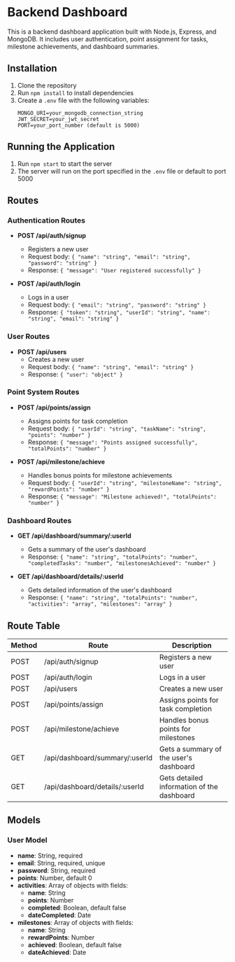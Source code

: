 # Backend Dashboard

This is a backend dashboard application built with Node.js, Express, and MongoDB. It includes user authentication, point assignment for tasks, milestone achievements, and dashboard summaries.

## Installation

1. Clone the repository
2. Run `npm install` to install dependencies
3. Create a `.env` file with the following variables:
   ```
   MONGO_URI=your_mongodb_connection_string
   JWT_SECRET=your_jwt_secret
   PORT=your_port_number (default is 5000)
   ```

## Running the Application

1. Run `npm start` to start the server
2. The server will run on the port specified in the `.env` file or default to port 5000

## Routes

### Authentication Routes

- **POST /api/auth/signup**
  - Registers a new user
  - Request body: `{ "name": "string", "email": "string", "password": "string" }`
  - Response: `{ "message": "User registered successfully" }`

- **POST /api/auth/login**
  - Logs in a user
  - Request body: `{ "email": "string", "password": "string" }`
  - Response: `{ "token": "string", "userId": "string", "name": "string", "email": "string" }`

### User Routes

- **POST /api/users**
  - Creates a new user
  - Request body: `{ "name": "string", "email": "string" }`
  - Response: `{ "user": "object" }`

### Point System Routes

- **POST /api/points/assign**
  - Assigns points for task completion
  - Request body: `{ "userId": "string", "taskName": "string", "points": "number" }`
  - Response: `{ "message": "Points assigned successfully", "totalPoints": "number" }`

- **POST /api/milestone/achieve**
  - Handles bonus points for milestone achievements
  - Request body: `{ "userId": "string", "milestoneName": "string", "rewardPoints": "number" }`
  - Response: `{ "message": "Milestone achieved!", "totalPoints": "number" }`

### Dashboard Routes

- **GET /api/dashboard/summary/:userId**
  - Gets a summary of the user's dashboard
  - Response: `{ "name": "string", "totalPoints": "number", "completedTasks": "number", "milestonesAchieved": "number" }`

- **GET /api/dashboard/details/:userId**
  - Gets detailed information of the user's dashboard
  - Response: `{ "name": "string", "totalPoints": "number", "activities": "array", "milestones": "array" }`

## Route Table

| Method | Route                          | Description                              |
|--------|--------------------------------|------------------------------------------|
| POST   | /api/auth/signup               | Registers a new user                     |
| POST   | /api/auth/login                | Logs in a user                           |
| POST   | /api/users                     | Creates a new user                       |
| POST   | /api/points/assign             | Assigns points for task completion       |
| POST   | /api/milestone/achieve         | Handles bonus points for milestones      |
| GET    | /api/dashboard/summary/:userId | Gets a summary of the user's dashboard   |
| GET    | /api/dashboard/details/:userId | Gets detailed information of the dashboard|

## Models

### User Model

- **name**: String, required
- **email**: String, required, unique
- **password**: String, required
- **points**: Number, default 0
- **activities**: Array of objects with fields:
  - **name**: String
  - **points**: Number
  - **completed**: Boolean, default false
  - **dateCompleted**: Date
- **milestones**: Array of objects with fields:
  - **name**: String
  - **rewardPoints**: Number
  - **achieved**: Boolean, default false
  - **dateAchieved**: Date

